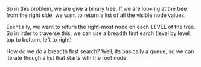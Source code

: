 So in this problem, we are give a binary tree. If we are looking at the tree from the right side, we want to return a list of all the visible node values.

Esentially, we want to return the right-most node on each LEVEL of the tree. So in irder to traverse this, we can use a breadth first earch (level by level, top to bottom, left to right)

How do we do a breadth first search? Well, its basically a queue, so we can iterate though a list that starts wth the root node